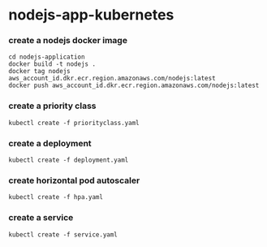 # nodejs-app-kubernetes

### create a nodejs docker image

```
cd nodejs-application
docker build -t nodejs .
docker tag nodejs aws_account_id.dkr.ecr.region.amazonaws.com/nodejs:latest
docker push aws_account_id.dkr.ecr.region.amazonaws.com/nodejs:latest
```
### create a priority class

```
kubectl create -f priorityclass.yaml	
```

### create a deployment

```
kubectl create -f deployment.yaml	
```

### create horizontal pod autoscaler

```
kubectl create -f hpa.yaml	
```

### create a service

```
kubectl create -f service.yaml
```
